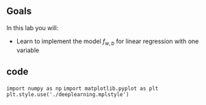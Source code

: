 ## Goals
In this lab you will:
- Learn to implement the model $f_{w,b}$ for linear regression with one variable

## code
`import numpy as np`
`import matplotlib.pyplot as plt`
`plt.style.use('./deeplearning.mplstyle')`

